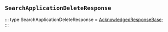 ## `SearchApplicationDeleteResponse`
:::
type SearchApplicationDeleteResponse = [AcknowledgedResponseBase](./AcknowledgedResponseBase.md);
:::
